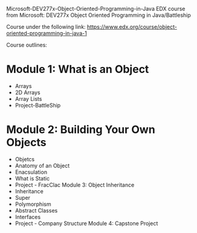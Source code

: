 Microsoft-DEV277x-Object-Oriented-Programming-in-Java
EDX course from Microsoft: DEV277x Object Oriented Programming in Java/Battleship

Course under the following link:
https://www.edx.org/course/object-oriented-programming-in-java-1


Course outlines:
# Module 1: What is an Object # 
* Arrays
* 2D Arrays
* Array Lists
* Project-BattleShip
# Module 2: Building Your Own Objects #
* Objetcs
* Anatomy of an Object
* Enacsulation
* What is Static
* Project - FracClac
Module 3: Object Inheritance
* Inheritance
* Super
* Polymorphism
* Abstract Classes
* Interfaces
* Project - Company Structure
Module 4: Capstone Project

